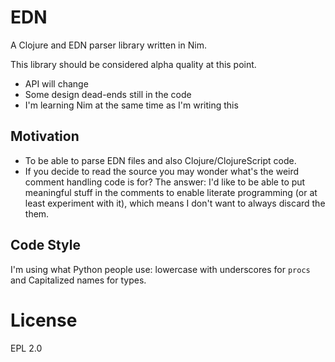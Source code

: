 # EDN

A Clojure and EDN parser library written in Nim.

This library should be considered alpha quality at this point.

* API will change
* Some design dead-ends still in the code
* I'm learning Nim at the same time as I'm writing this

## Motivation

* To be able to parse EDN files and also Clojure/ClojureScript code.
* If you decide to read the source you may wonder what's the weird
  comment handling code is for? The answer: I'd like to be able to
  put meaningful stuff in the comments to enable literate programming
  (or at least experiment with it), which means I don't want to always
  discard the them.

## Code Style

I'm using what Python people use: lowercase with underscores for `procs`
and Capitalized names for types.

# License

EPL 2.0
